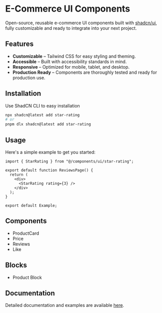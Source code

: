 # E-Commerce UI Components

Open-source, reusable e-commerce UI components built with [shadcn/ui](https://ui.shadcn.com/), fully customizable and ready to integrate into your next project.

## Features

- **Customizable** – Tailwind CSS for easy styling and theming.
- **Accessible** – Built with accessibility standards in mind.
- **Responsive** – Optimized for mobile, tablet, and desktop.
- **Production Ready** – Components are thoroughly tested and ready for production use.

## Installation

Use ShadCN CLI to easy installation

```bash
npx shadcn@latest add star-rating
# or
pnpm dlx shadcn@latest add star-rating
```

## Usage

Here's a simple example to get you started:

```tsx
import { StarRating } from "@/components/ui/star-rating";

export default function ReviewsPage() {
  return (
    <div>
      <StarRating rating={3} />
    </div>
  );
}

export default Example;
```

## Components

- ProductCard
- Price
- Reviews
- Like

## Blocks

- Product Block

## Documentation

Detailed documentation and examples are available [here](./docs).
